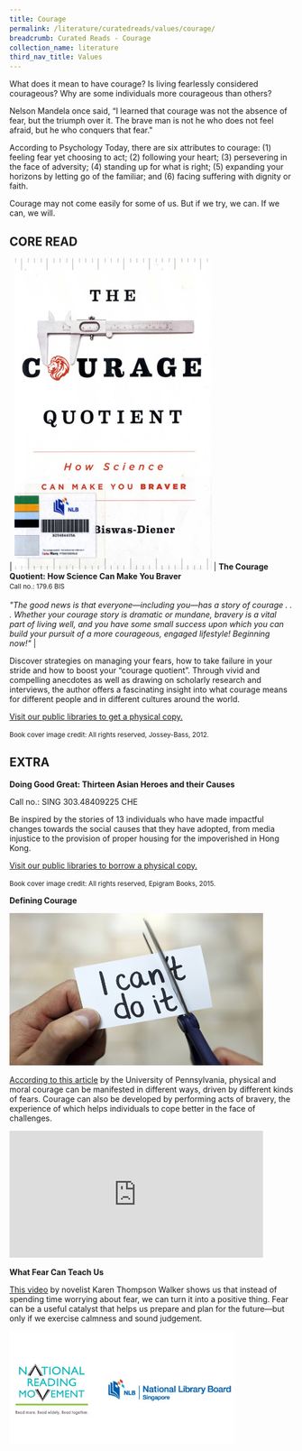 ```yaml
---
title: Courage
permalink: /literature/curatedreads/values/courage/
breadcrumb: Curated Reads - Courage
collection_name: literature
third_nav_title: Values
---
```


What does it mean to have courage? Is living fearlessly considered courageous? Why are some individuals more courageous than others?

Nelson Mandela once said, “I learned that courage was not the absence of fear, but the triumph over it. The brave man is not he who does not feel afraid, but he who conquers that fear."

According to Psychology Today, there are six attributes to courage: (1) feeling fear yet choosing to act; (2) following your heart; (3) persevering in the face of adversity; (4) standing up for what is right; (5) expanding your horizons by letting go of the familiar; and (6) facing suffering with dignity or faith.

 

Courage may not come easily for some of us. But if we try, we can. If we can, we will.

## **CORE READ**

| ![Courage quotient image](/images/literature/curatedreads/values/courage-quotient_Resized.jpg) | **The Courage Quotient: How Science Can Make You Braver** <br> <small>Call no.: 179.6 BIS</small> <br><br> _"The good news is that everyone—including you—has a story of courage . . . Whether your courage story is dramatic or mundane, bravery is a vital part of living well, and you have some small success upon which you can build your pursuit of a more courageous, engaged lifestyle! Beginning now!"_ |

Discover strategies on managing your fears, how to take failure in your stride and how to boost your “courage quotient”. Through vivid and compelling anecdotes as well as drawing on scholarly research and interviews, the author offers a fascinating insight into what courage means for different people and in different cultures around the world.

[Visit our public libraries to get a physical copy.](https://eservice.nlb.gov.sg/item_holding.aspx?bid=14387533)

<small>Book cover image credit: All rights reserved, Jossey-Bass, 2012.</small>

## **EXTRA**

**Doing Good Great: Thirteen Asian Heroes and their Causes**

Call no.: SING 303.48409225 CHE

Be inspired by the stories of 13 individuals who have made impactful changes towards the social causes that they have adopted, from media injustice to the provision of proper housing for the impoverished in Hong Kong.

[Visit our public libraries to borrow a physical copy.](https://eservice.nlb.gov.sg/item_holding.aspx?bid=201602010)

<small>Book cover image credit: All rights reserved, Epigram Books, 2015.</small>

**Defining Courage**

![Cant do it image](/images/literature/curatedreads/values/iStock_84442213_MEDIUM_Resized.jpg)

[According to this article](https://www.authentichappiness.sas.upenn.edu/newsletters/authentichappinesscoaching/courage) by the University of Pennsylvania, physical and moral courage can be manifested in different ways, driven by different kinds of fears. Courage can also be developed by performing acts of bravery, the experience of which helps individuals to cope better in the face of challenges.

<iframe src="https://embed.ted.com/talks/karen_thompson_walker_what_fear_can_teach_us" width="450" height="225" frameborder="0" scrolling="no" allowfullscreen="allowfullscreen"></iframe>

**What Fear Can Teach Us**

[This video](https://www.ted.com/talks/karen_thompson_walker_what_fear_can_teach_us) by novelist Karen Thompson Walker shows us that instead of spending time worrying about fear, we can turn it into a positive thing. Fear can be a useful catalyst that helps us prepare and plan for the future—but only if we exercise calmness and sound judgement.

![Logos image](/images/literature/curatedreads/logos-updated.jpeg)